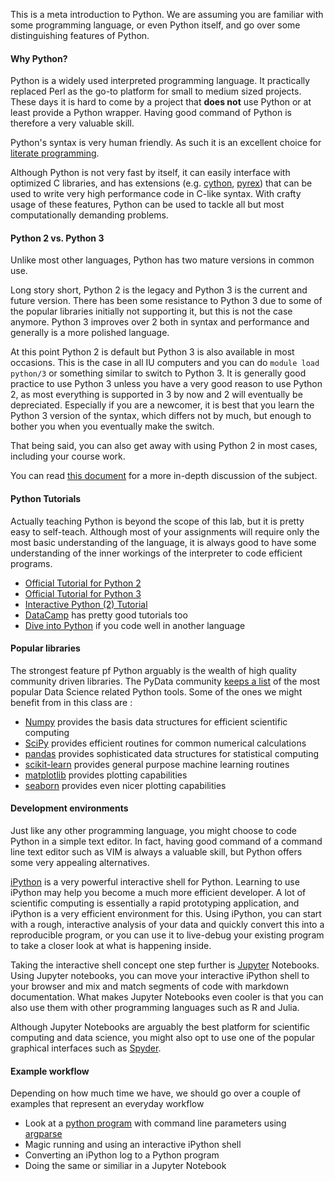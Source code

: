 
This is a meta introduction to Python.
We are assuming you are familiar with some programming language, or even Python itself, and go over some distinguishing features of Python.

#### Why Python?

Python is a widely used interpreted programming language.
It practically replaced Perl as the go-to platform for small to medium sized projects.
These days it is hard to come by a project that **does not** use Python or at least provide a Python wrapper.
Having good command of Python is therefore a very valuable skill.  

Python's syntax is very human friendly.
As such it is an excellent choice for [literate programming](http://www.learnpython.org/).

Although Python is not very fast by itself, it can easily interface with optimized C libraries, and has extensions (e.g. [cython](http://cython.org/), [pyrex](https://wiki.python.org/moin/Pyrex)) that can be used to write very high performance code in C-like syntax.
With crafty usage of these features, Python can be used to tackle all but most computationally demanding problems.  

#### Python 2 vs. Python 3

Unlike most other languages, Python has two mature versions in common use.

Long story short, Python 2 is the legacy and Python 3 is the current and future version.
There has been some resistance to Python 3 due to some of the popular libraries initially not supporting it, but this is not the case anymore.
Python 3 improves over 2 both in syntax and performance and generally is a more polished language.

At this point Python 2 is default but Python 3 is also available in most occasions.
This is the case in all IU computers and you can do ```module load python/3``` or something similar to switch to Python 3.
It is generally good practice to use Python 3 unless you have a very good reason to use Python 2, as most everything is supported in 3 by now and 2 will eventually be depreciated. Especially if you are a newcomer, it is best that you learn the Python 3 version of the syntax, which differs not by much, but enough to bother you when you eventually make the switch.

That being said, you can also get away with using Python 2 in most cases, including your course work.

You can read [this document](https://wiki.python.org/moin/Python2orPython3) for a more in-depth discussion of the subject.


#### Python Tutorials

Actually teaching Python is beyond the scope of this lab, but it is pretty easy to self-teach.
Although most of your assignments will require only the most basic understanding of the language, it is always good to have some understanding of the inner workings of the interpreter to code efficient programs.  

  * [Official Tutorial for Python 2 ](https://docs.python.org/2/tutorial/)
  * [Official Tutorial for Python 3](https://docs.python.org/3.6/tutorial/)
  * [Interactive Python (2) Tutorial](http://www.learnpython.org/)
  * [DataCamp](https://www.datacamp.com/) has pretty good tutorials too
  * [Dive into Python](http://www.diveintopython.net/) if you code well in another language


#### Popular libraries

The strongest feature pf Python arguably is the wealth of high quality community driven libraries.
The PyData community [keeps a list](http://pydata.org/downloads.html) of the most popular Data Science related Python tools.
Some of the ones we might benefit from in this class are :

  * [Numpy](http://www.numpy.org/) provides the basis data structures for efficient scientific computing
  * [SciPy](http://www.scipy.org/) provides efficient routines for common numerical calculations
  * [pandas](http://pandas.pydata.org/) provides sophisticated data structures for statistical computing
  * [scikit-learn](http://scikit-learn.org/stable/) provides general purpose machine learning routines
  * [matplotlib](http://matplotlib.org/) provides plotting capabilities
  * [seaborn](http://seaborn.pydata.org/) provides even nicer plotting capabilities

#### Development environments

Just like any other programming language, you might choose to code Python in a simple text editor.
In fact, having good command of a command line text editor such as VIM is always a valuable skill, but Python offers some very appealing alternatives.

[iPython](https://ipython.org/) is a very powerful interactive shell for Python.
Learning to use iPython may help you become a much more efficient developer.
A lot of scientific computing is essentially a rapid prototyping application, and iPython is a very efficient environment for this.
Using iPython, you can start with a rough, interactive analysis of your data and quickly convert this into a reproducible program, or you can use it to live-debug your existing program to take a closer look at what is happening inside.

Taking the interactive shell concept one step further is [Jupyter](https://jupyter.org) Notebooks.
Using Jupyter notebooks, you can move your interactive iPython shell to your browser and mix and match segments of code with markdown documentation.
What makes Jupyter Notebooks even cooler is that you can also use them with other programming languages such as R and Julia.

Although Jupyter Notebooks are arguably the best platform for scientific computing and data science, you might also opt to use one of the popular graphical interfaces such as [Spyder](https://www.enthought.com/products/canopy/).

#### Example workflow

Depending on how much time we have, we should go over a couple of examples that represent an everyday workflow

  * Look at a [python program](argparse.py) with command line parameters using [argparse](https://docs.python.org/2/howto/argparse.html#id1)
  * Magic running and using an interactive iPython shell
  * Converting an iPython log to a Python program
  * Doing the same or similiar in a Jupyter Notebook
